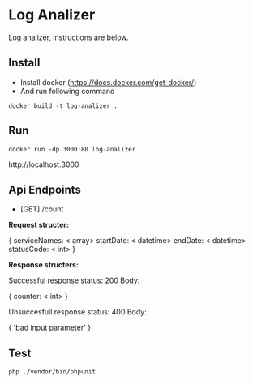 
# Log Analizer

Log analizer, instructions are below.

  
## Install
- Install docker (https://docs.docker.com/get-docker/) 
- And run following command
```
docker build -t log-analizer .
```
## Run
```
docker run -dp 3000:80 log-analizer 
```
http://localhost:3000

## Api Endpoints
- [GET] /count

**Request structer:**

{
	serviceNames: < array>
	startDate: < datetime>
	endDate: < datetime>
	statusCode: < int>
}


**Response structers:**

Successful response status: 200
Body:

{
	counter: < int>
}

Unsuccesfull response status: 400
Body:

{
 'bad input parameter'
}


## Test
```
php ./vendor/bin/phpunit
```